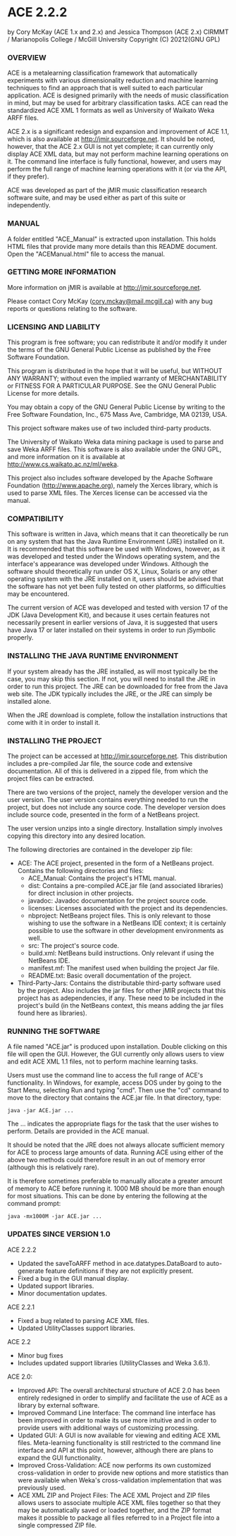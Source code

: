 # ACE 2.2.2
by Cory McKay (ACE 1.x and 2.x) and Jessica Thompson (ACE 2.x)
CIRMMT / Marianopolis College / McGill University
Copyright (C) 20212(GNU GPL)


### OVERVIEW

ACE is a metalearning classification framework that automatically experiments
with various dimensionality reduction and machine learning techniques to find
an approach that is well suited to each particular application. ACE is designed
primarily with the needs of music classification in mind, but may be used for
arbitrary classification tasks. ACE can read the standardized ACE XML 1 formats
as well as University of Waikato Weka ARFF files.

ACE 2.x is a significant redesign and expansion and improvement of ACE 1.1, 
which is also available at http://jmir.sourceforge.net. It should be noted,
however, that the ACE 2.x GUI is not yet complete; it can currently only 
display ACE XML data, but may not perform machine learning operations on it. 
The command line interface is fully functional, however, and users may perform
the full range of machine learning operations with it (or via the API, if they
prefer).

ACE was developed as part of the jMIR music classification research software
suite, and may be used either as part of  this suite or independently.


### MANUAL

A folder entitled "ACE_Manual" is extracted upon installation. This holds 
HTML files that provide many more details than this README document. Open the
"ACEManual.html" file to access the manual.


### GETTING MORE INFORMATION

More information on jMIR is available at http://jmir.sourceforge.net.

Please contact Cory McKay (cory.mckay@mail.mcgill.ca) with any bug reports
or questions relating to the software. 


### LICENSING AND LIABILITY 

This program is free software; you can redistribute it and/or modify it under
the terms of the GNU General Public License as published by the Free Software
Foundation.

This program is distributed in the hope that it will be useful, but WITHOUT 
ANY WARRANTY; without even the implied warranty of MERCHANTABILITY or FITNESS
FOR A PARTICULAR PURPOSE. See the GNU General Public License for more details.

You may obtain a copy of the GNU General Public License by writing to the Free
Software Foundation, Inc., 675 Mass Ave, Cambridge, MA 02139, USA.

This project software makes use of two included third-party products.

The University of Waikato Weka data mining package is used to parse and
save Weka ARFF files. This software is also available under the GNU GPL,
and more information on it is available at 
http://www.cs.waikato.ac.nz/ml/weka. 

This project also includes software developed by the Apache Software 
Foundation (http://www.apache.org), namely the Xerces library, which is used
to parse XML files. The Xerces license can be accessed via the manual.


### COMPATIBILITY

This software is written in Java, which means that it can theoretically be run
on any system that has the Java Runtime Environment (JRE) installed on it. It 
is recommended that this software be used with Windows, however, as it was 
developed and tested under the Windows operating system, and the interface's 
appearance was developed under Windows. Although the software should 
theoretically run under OS X, Linux, Solaris or any other operating system with
the JRE installed on it, users should be advised that the software has not yet 
been fully tested on other platforms, so difficulties may be encountered.

The current version of ACE was developed and tested with version 17 of the
JDK (Java Development Kit), and because it uses certain features not necessarily
present in earlier versions of Java, it is suggested that users have Java 17 or
later installed on their systems in order to run jSymbolic properly.


### INSTALLING THE JAVA RUNTIME ENVIRONMENT

If your system already has the JRE installed, as will most typically be the
case, you may skip this section. If not, you will need to install the JRE in
order to run this project. The JRE can be downloaded for free from the Java web
site. The JDK typically includes the JRE, or the JRE can simply be installed
alone.

When the JRE download is complete, follow the installation instructions that
come with it in order to install it.


### INSTALLING THE PROJECT

The project can be accessed at http://jmir.sourceforge.net. This distribution
includes a pre-compiled Jar file, the source code and extensive documentation. 
All of this is delivered in a zipped file, from which the project files can be
extracted.

There are two versions of the project, namely the developer version and the
user version. The user version contains everything needed to run the project,
but does not include any source code. The developer version does include
source code, presented in the form of a NetBeans project.

The user version unzips into a single directory. Installation simply involves 
copying this directory into any desired location.

The following directories are contained in the developer zip file:

- ACE: The ACE project, presented in the form of a NetBeans project. Contains the
following directories and files:
	- ACE_Manual: Contains the project's HTML manual.
	- dist: Contains a pre-compiled ACE.jar file (and associated
	libraries) for direct inclusion in other projects.
	- javadoc: Javadoc documentation for the project source code.
	- licenses: Licenses associated with the project and its dependencies.
	- nbproject: NetBeans project files. This is only relevant to those
	wishing to use the software in a NetBeans IDE context; it is certainly
	possible to use the software in other development environments as well.
	- src: The project's source code.
	- build.xml: NetBeans build instructions. Only relevant if using the
	NetBeans IDE.
	- manifest.mf: The manifest used when building the project Jar file.
	- README.txt: Basic overall documentation of the project.
- Third-Party-Jars: Contains the distributable third-party software used by 
the project. Also includes the jar files for other jMIR projects that this
project has as adependencies, if any. These need to be included in the project's
build (in the NetBeans context, this means adding the jar files found here as 
libraries).


### RUNNING THE SOFTWARE

A file named "ACE.jar" is produced upon installation. Double clicking
on this file will open the GUI. However, the GUI currently only allows
users to view and edit ACE XML 1.1 files, not to perform machine learning
tasks.

Users must use the command line to access the full range of ACE's
functionality. In Windows, for example, access DOS under by going
to the Start Menu, selecting Run and typing "cmd". Then use the "cd" 
command to move to the directory that contains the ACE.jar file. In
that directory, type:

	java -jar ACE.jar ...

The ... indicates the appropriate flags for the task that the user
wishes to perform. Details are provided in the ACE manual.

It should be noted that the JRE does not always allocate sufficient
memory for ACE to process large amounts of data. Running 
ACE using either of the above two methods could therefore result
in an out of memory error (although this is relatively rare).

It is therefore sometimes preferable to manually allocate a greater
amount of memory to ACE before running it. 1000 MB should be more
than enough for most situations. This can be done by entering the 
following at the command prompt:

	java -mx1000M -jar ACE.jar ...


### UPDATES SINCE VERSION 1.0

ACE 2.2.2
- Updated the saveToARFF method in ace.datatypes.DataBoard to auto-
generate feature definitions if they are not explicitly present.
- Fixed a bug in the GUI manual display.
- Updated support libraries.
- Minor documentation updates.

ACE 2.2.1
- Fixed a bug related to parsing ACE XML files.
- Updated UtilityClasses support libraries.

ACE 2.2
- Minor bug fixes
- Includes updated support libraries (UtilityClasses and Weka 3.6.1).

ACE 2.0:
- Improved API: The overall architectural structure of ACE 2.0 has
been entirely redesigned in order to simplify and facilitate the use
of ACE as a library by external software.
- Improved Command Line Interface: The command line interface has been
improved in order to make its use more intuitive and in order to provide
users with additional ways of customizing processing.
- Updated GUI: A GUI is now available for viewing and editing ACE XML
files. Meta-learning functionality is still restricted to the command 
line interface and API at this point, however, although there are plans
to expand the GUI functionality.
- Improved Cross-Validation: ACE now performs its own customized
cross-validation in order to provide new options and more statistics 
than were available when Weka's cross-validation implementation that 
was previously used.
- ACE XML ZIP and Project Files: The ACE XML Project and ZIP files 
allows users to associate multiple ACE XML files together so that they
may be automatically saved or loaded together, and the ZIP format makes
it possible to package all files referred to in a Project file into a
single compressed ZIP file.
